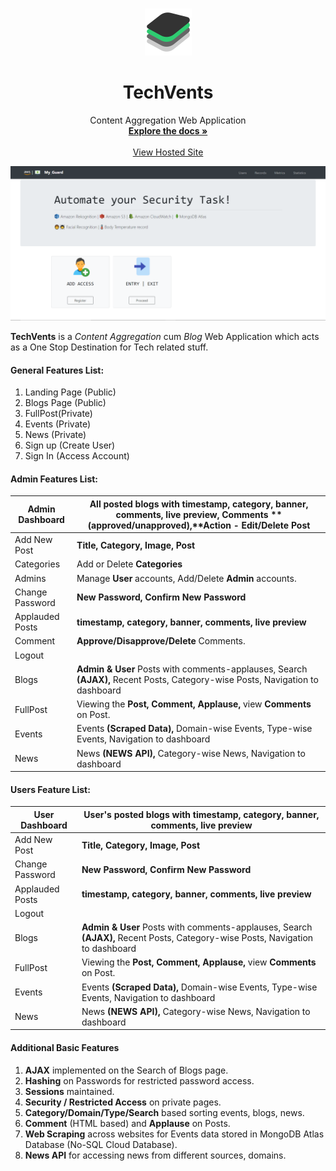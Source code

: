 <!-- PROJECT LOGO -->
<br />
<p align="center">
  
  <img src="https://github.com/ADI-KOTKAR/IP_Mini_Project/blob/main/images/icons8-bluestacks-75.png"/>
  
  <h1 align="center">TechVents</h1>

  <p align="center">
    Content Aggregation Web Application
    <br />
    <a href="https://github.com/othneildrew/Best-README-Template"><strong>Explore the docs »</strong></a>
    <br />
    <br />
    <a href="http://techvents-ip.000webhostapp.com">View Hosted Site</a>
  </p>
</p>


<p align="center">
  <img src="https://github.com/ADI-KOTKAR/My_Guard/blob/master/images/home.PNG">
</p>



**TechVents** is a *Content Aggregation* cum *Blog* Web Application which acts as a One Stop Destination for Tech related stuff.

#### **General Features List:**

1. Landing Page (Public)
2. Blogs Page (Public)
3. FullPost(Private)
4. Events (Private)
5. News (Private)
6. Sign up (Create User)
7. Sign In (Access Account)

#### **Admin Features List:**

| Admin Dashboard | All posted blogs with **timestamp, category, banner, comments, live preview,** Comments **(approved/unapproved),**Action **- Edit/Delete Post** |
| --- | --- |
| Add New Post | **Title, Category, Image, Post** |
| Categories | Add or Delete **Categories** |
| Admins | Manage **User** accounts, Add/Delete **Admin** accounts. |
| Change Password | **New Password, Confirm New Password** |
| Applauded Posts | **timestamp, category, banner, comments, live preview** |
| Comment | **Approve/Disapprove/Delete** Comments. |
| Logout | |
| Blogs | **Admin &amp; User** Posts with comments-applauses, Search **(AJAX),** Recent Posts, Category-wise Posts, Navigation to dashboard |
| FullPost | Viewing the **Post, Comment, Applause,** view **Comments** on Post. |
| Events | Events **(Scraped Data),** Domain-wise Events, Type-wise Events, Navigation to dashboard |
| News | News **(NEWS API),** Category-wise News, Navigation to dashboard |

#### **Users Feature List:**

| User Dashboard | User&#39;s posted blogs with **timestamp, category, banner, comments, live preview** |
| --- | --- |
| Add New Post | **Title, Category, Image, Post** |
| Change Password | **New Password, Confirm New Password** |
| Applauded Posts | **timestamp, category, banner, comments, live preview** |
| Logout | |
| Blogs | **Admin &amp; User** Posts with comments-applauses, Search **(AJAX),** Recent Posts, Category-wise Posts, Navigation to dashboard |
| FullPost | Viewing the **Post, Comment, Applause,** view **Comments** on Post. |
| Events | Events **(Scraped Data),** Domain-wise Events, Type-wise Events, Navigation to dashboard |
| News | News **(NEWS API),** Category-wise News, Navigation to dashboard |

#### **Additional Basic Features**

1. **AJAX** implemented on the Search of Blogs page.
2. **Hashing** on Passwords for restricted password access.
3. **Sessions** maintained.
4. **Security / Restricted Access** on private pages.
5. **Category/Domain/Type/Search** based sorting events, blogs, news.
6. **Comment** (HTML based) and **Applause** on Posts.
7. **Web Scraping** across websites for Events data stored in MongoDB Atlas Database (No-SQL Cloud Database).
8. **News API** for accessing news from different sources, domains.